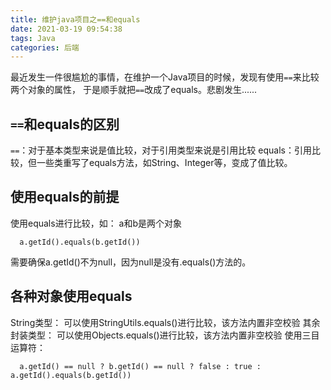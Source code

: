 ```yaml
---
title: 维护java项目之==和equals
date: 2021-03-19 09:54:38
tags: Java
categories: 后端
---
```

最近发生一件很尴尬的事情，在维护一个Java项目的时候，发现有使用`==`来比较两个对象的属性，
于是顺手就把`==`改成了equals。悲剧发生......
## `==`和equals的区别
`==`：对于基本类型来说是值比较，对于引用类型来说是引用比较
equals：引用比较，但一些类重写了equals方法，如String、Integer等，变成了值比较。
## 使用equals的前提
使用equals进行比较，如：
a和b是两个对象
  ```
    a.getId().equals(b.getId())
  ```
需要确保a.getId()不为null，因为null是没有.equals()方法的。
## 各种对象使用equals
String类型：
  可以使用StringUtils.equals()进行比较，该方法内置非空校验
其余封装类型：
  可以使用Objects.equals()进行比较，该方法内置非空校验
使用三目运算符：
  ```
    a.getId() == null ? b.getId() == null ? false : true : a.getId().equals(b.getId())
  ```